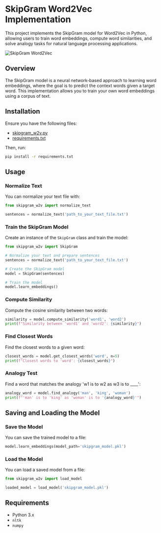 
# SkipGram Word2Vec Implementation

This project implements the SkipGram model for Word2Vec in Python, allowing users to train word embeddings, compute word similarities, and solve analogy tasks for natural language processing applications.

![SkipGram Word2Vec](https://github.com/omri898/skipgram-w2v/blob/main/DALL%C2%B7E%202024-06-12%2018.23.01%20-%20An%20artistic%20visualization%20of%20a%20neural%20network%20processing%20text%20data%20for%20word%20embeddings%20in%20natural%20language%20processing.%20The%20image%20features%20interconnect.webp)

## Overview

The SkipGram model is a neural network-based approach to learning word embeddings, where the goal is to predict the context words given a target word. This implementation allows you to train your own word embeddings using a corpus of text.

## Installation

Ensure you have the following files:

- [skipgram_w2v.py](https://github.com/omri898/skipgram-w2v/blob/main/skipgram_w2v.py)
- [requirements.txt](https://github.com/omri898/skipgram-w2v/blob/main/requirements.txt)

Then, run:

```sh
pip install -r requirements.txt
```

## Usage

### Normalize Text

You can normalize your text file with:

```python
from skipgram_w2v import normalize_text

sentences = normalize_text('path_to_your_text_file.txt')
```

### Train the SkipGram Model

Create an instance of the `SkipGram` class and train the model:

```python
from skipgram_w2v import SkipGram

# Normalize your text and prepare sentences
sentences = normalize_text('path_to_your_text_file.txt')

# Create the SkipGram model
model = SkipGram(sentences)

# Train the model
model.learn_embeddings()
```

### Compute Similarity

Compute the cosine similarity between two words:

```python
similarity = model.compute_similarity('word1', 'word2')
print(f"Similarity between 'word1' and 'word2': {similarity}")
```

### Find Closest Words

Find the closest words to a given word:

```python
closest_words = model.get_closest_words('word', n=5)
print(f"Closest words to 'word': {closest_words}")
```

### Analogy Test

Find a word that matches the analogy 'w1 is to w2 as w3 is to ____':

```python
analogy_word = model.find_analogy('man', 'king', 'woman')
print(f"'man' is to 'king' as 'woman' is to '{analogy_word}'")
```

## Saving and Loading the Model

### Save the Model

You can save the trained model to a file:

```python
model.learn_embeddings(model_path='skipgram_model.pkl')
```

### Load the Model

You can load a saved model from a file:

```python
from skipgram_w2v import load_model

loaded_model = load_model('skipgram_model.pkl')
```

## Requirements

- Python 3.x
- `nltk`
- `numpy`
